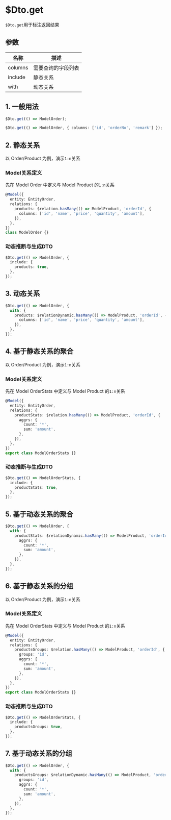 # $Dto.get

`$Dto.get`用于标注返回结果

## 参数

|名称|描述|
|--|--|
|columns|需要查询的字段列表|
|include|静态关系|
|with|动态关系|

## 1. 一般用法

``` typescript
$Dto.get(() => ModelOrder);
```

``` typescript
$Dto.get(() => ModelOrder, { columns: ['id', 'orderNo', 'remark'] });
```

## 2. 静态关系

以 Order/Product 为例，演示`1:n`关系

### Model关系定义

先在 Model Order 中定义与 Model Product 的`1:n`关系

``` typescript
@Model({
  entity: EntityOrder,
  relations: {
    products: $relation.hasMany(() => ModelProduct, 'orderId', {
      columns: ['id', 'name', 'price', 'quantity', 'amount'],
    }),
  },
})
class ModelOrder {}
```

### 动态推断与生成DTO

``` typescript
$Dto.get(() => ModelOrder, {
  include: {
    products: true,
  },
});
```

## 3. 动态关系

``` typescript
$Dto.get(() => ModelOrder, {
  with: {
    products: $relationDynamic.hasMany(() => ModelProduct, 'orderId', {
      columns: ['id', 'name', 'price', 'quantity', 'amount'],
    }),
  },
});
```

## 4. 基于静态关系的聚合

以 Order/Product 为例，演示`1:n`关系

### Model关系定义

先在 Model OrderStats 中定义与 Model Product 的`1:n`关系

``` typescript
@Model({
  entity: EntityOrder,
  relations: {
    productStats: $relation.hasMany(() => ModelProduct, 'orderId', {
      aggrs: {
        count: '*',
        sum: 'amount',
      },
    }),
  },
})
export class ModelOrderStats {}
```

### 动态推断与生成DTO

``` typescript
$Dto.get(() => ModelOrderStats, {
  include: {
    productStats: true,
  },
});
```

## 5. 基于动态关系的聚合

``` typescript
$Dto.get(() => ModelOrder, {
  with: {
    productStats: $relationDynamic.hasMany(() => ModelProduct, 'orderId', {
      aggrs: {
        count: '*',
        sum: 'amount',
      },
    }),
  },
});
```

## 6. 基于静态关系的分组

以 Order/Product 为例，演示`1:n`关系

### Model关系定义

先在 Model OrderStats 中定义与 Model Product 的`1:n`关系

``` typescript
@Model({
  entity: EntityOrder,
  relations: {
    productsGroups: $relation.hasMany(() => ModelProduct, 'orderId', {
      groups: 'id',
      aggrs: {
        count: '*',
        sum: 'amount',
      },
    }),
  },
})
export class ModelOrderStats {}
```

### 动态推断与生成DTO

``` typescript
$Dto.get(() => ModelOrderStats, {
  include: {
    productsGroups: true,
  },
});
```

## 7. 基于动态关系的分组

``` typescript
$Dto.get(() => ModelOrder, {
  with: {
    productsGroups: $relationDynamic.hasMany(() => ModelProduct, 'orderId', {
      groups: 'id',
      aggrs: {
        count: '*',
        sum: 'amount',
      },
    }),
  },
});
```
